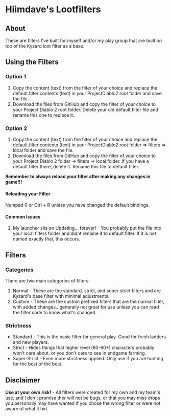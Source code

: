 # Hiimdave's Lootfilters

## About
These are filters I've built for myself and/or my play group that are built on top of the Kyzard loot filter as a base.

## Using the Filters

### Option 1
1. Copy the content (text) from the filter of your choice and replace the default.filter contents (text) in your ProjectDiablo2 root folder and save the file.
2. Download the files from GitHub and copy the filter of your choice to your Project Diablo 2 root folder.  Delete your old default.filter file and rename this one to replace it.

### Option 2
1. Copy the content (text) from the filter of your choice and replace the default.filter contents (text) in your ProjectDiablo2 root folder => filters => local folder and save the file.
2. Download the files from GitHub and copy the filter of your choice to your Project Diablo 2 folder => filters => local folder.  If you have a default.filter there, delete it.  Rename this file to default.filter.

**Remember to always reload your filter after making any changes in game!!!**

#### Reloading your Filter
Numpad 0 or Ctrl + R unless you have changed the default bindings.

#### Common Issues
1. My launcher sits on Updating... forever! - You probably put the file into your local filters folder and didnt rename it to default.filter.  If it is not named exactly that, this occurs.

## Filters

### Categories
There are two main categories of filters:
1. Normal - These are the standard, strict, and super strict filters and are Kyzard's base filter with minimal adjustments.
2. Custom - These are the custom prefixed filters that are the normal filter, with added changes...generally not great for use unless you can read the filter code to know what's changed.

### Strictness
* Standard - This is the basic filter for general play.  Good for fresh ladders and new players.
* Strict - Hides things that higher level (80-90+) characters probably won't care about, or you don't care to see in endgame farming.
* Super-Strict - Even more strictness applied.  Only use if you are hunting for the best of the best.

## Disclaimer
**Use at your own risk!** - All filters were created for my own and my team's use, and I don't promise ther will not be bugs, or that you may miss drops you personally may have wanted if you chose the wrong filter or were not aware of what it hid.